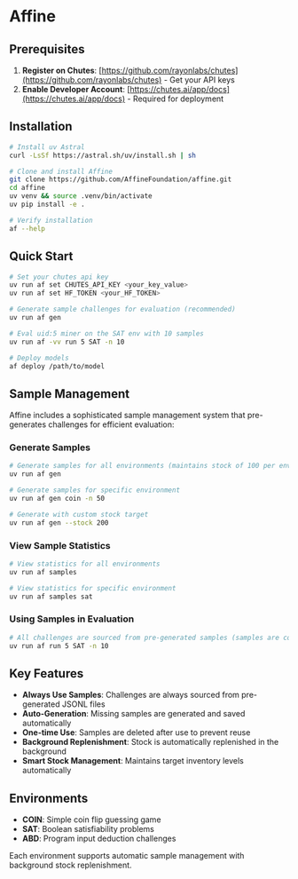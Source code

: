 # Affine

## Prerequisites
1. **Register on Chutes**: [https://github.com/rayonlabs/chutes](https://github.com/rayonlabs/chutes) - Get your API keys
2. **Enable Developer Account**: [https://chutes.ai/app/docs](https://chutes.ai/app/docs) - Required for deployment


## Installation
```bash
# Install uv Astral
curl -LsSf https://astral.sh/uv/install.sh | sh

# Clone and install Affine
git clone https://github.com/AffineFoundation/affine.git
cd affine
uv venv && source .venv/bin/activate
uv pip install -e .

# Verify installation
af --help
```


## Quick Start
```bash
# Set your chutes api key
uv run af set CHUTES_API_KEY <your_key_value>
uv run af set HF_TOKEN <your_HF_TOKEN>

# Generate sample challenges for evaluation (recommended)
uv run af gen

# Eval uid:5 miner on the SAT env with 10 samples
uv run af -vv run 5 SAT -n 10

# Deploy models
af deploy /path/to/model
```

## Sample Management

Affine includes a sophisticated sample management system that pre-generates challenges for efficient evaluation:

### Generate Samples
```bash
# Generate samples for all environments (maintains stock of 100 per env)
uv run af gen

# Generate samples for specific environment
uv run af gen coin -n 50

# Generate with custom stock target
uv run af gen --stock 200
```

### View Sample Statistics
```bash
# View statistics for all environments
uv run af samples

# View statistics for specific environment
uv run af samples sat
```

### Using Samples in Evaluation
```bash
# All challenges are sourced from pre-generated samples (samples are consumed and deleted)
uv run af run 5 SAT -n 10
```

## Key Features

- **Always Use Samples**: Challenges are always sourced from pre-generated JSONL files
- **Auto-Generation**: Missing samples are generated and saved automatically
- **One-time Use**: Samples are deleted after use to prevent reuse
- **Background Replenishment**: Stock is automatically replenished in the background
- **Smart Stock Management**: Maintains target inventory levels automatically

## Environments

- **COIN**: Simple coin flip guessing game
- **SAT**: Boolean satisfiability problems
- **ABD**: Program input deduction challenges

Each environment supports automatic sample management with background stock replenishment.